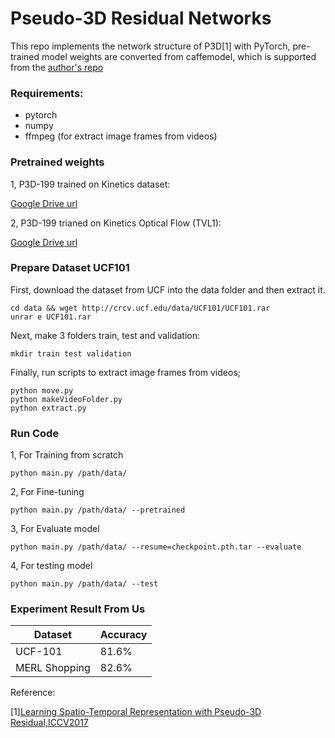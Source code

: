 
# Pseudo-3D Residual Networks

This repo implements the network structure of P3D[1] with PyTorch, pre-trained model weights are converted from caffemodel, which is supported from the [author's repo](https://github.com/ZhaofanQiu/pseudo-3d-residual-networks)


### Requirements:

- pytorch
- numpy
- ffmpeg (for extract image frames from videos)

### Pretrained weights

1, P3D-199 trained on Kinetics dataset:

 [Google Drive url](https://drive.google.com/drive/folders/1u_l-yvhS0shpW6e0tCiqPE7Bd1qQZKdD)
 
2, P3D-199 trianed on Kinetics Optical Flow (TVL1):

 [Google Drive url](https://drive.google.com/drive/folders/1u_l-yvhS0shpW6e0tCiqPE7Bd1qQZKdD)

 
### Prepare Dataset UCF101
First, download the dataset from UCF into the data folder and then extract it.
```
cd data && wget http://crcv.ucf.edu/data/UCF101/UCF101.rar
unrar e UCF101.rar
```

Next, make 3 folders train, test and validation:
```
mkdir train test validation
```
Finally, run scripts to extract image frames from videos;
```
python move.py
python makeVideoFolder.py
python extract.py
```

### Run Code
1, For Training from scratch
```
python main.py /path/data/
```
2, For Fine-tuning
```
python main.py /path/data/ --pretrained
```
3, For Evaluate model
```
python main.py /path/data/ --resume=checkpoint.pth.tar --evaluate
```
4, For testing model
```
python main.py /path/data/ --test
```

### Experiment Result From Us
Dataset | Accuracy
---|---|
UCF-101 | 81.6%
MERL Shopping | 82.6%

Reference:

 [1][Learning Spatio-Temporal Representation with Pseudo-3D Residual,ICCV2017](http://openaccess.thecvf.com/content_iccv_2017/html/Qiu_Learning_Spatio-Temporal_Representation_ICCV_2017_paper.html)
